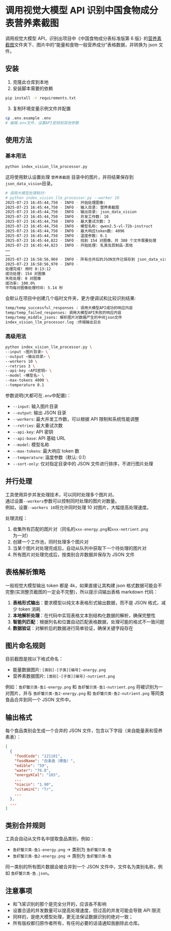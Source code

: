# 调用视觉大模型 API 识别中国食物成分表营养素截图

调用视觉大模型 API，识别出项目中《中国食物成分表标准版第 6 版》的[营养素截图](营养素截图)文件夹下、图片中的“能量和食物一般营养成分”表格数据，并转换为 json 文件。

## 安装

1. 克隆此仓库到本地
2. 安装脚本需要的依赖

```bash
pip install -r requirements.txt
```

3. 复制环境变量示例文件并配置

```bash
cp .env.example .env
# 编辑.env文件，设置API密钥和其他参数
```

## 使用方法

### 基本用法

```bash
python index_vision_llm_processor.py
```

这将使用默认设置处理 `营养素截图` 目录中的图片，并将结果保存到`json_data_vision`目录。

```sh
# 调用大模型处理耗时:
# python index_vision_llm_processor.py --worker 10
2025-07-23 16:45:44,750 - INFO - 开始处理图像:
2025-07-23 16:45:44,750 - INFO - 输入目录: 营养素截图
2025-07-23 16:45:44,750 - INFO - 输出目录: json_data_vision
2025-07-23 16:45:44,750 - INFO - 并发工作数: 10
2025-07-23 16:45:44,750 - INFO - 最大重试次数: 3
2025-07-23 16:45:44,750 - INFO - 模型名称: qwen2.5-vl-72b-instruct
2025-07-23 16:45:44,750 - INFO - 最大响应token数: 4096
2025-07-23 16:45:44,750 - INFO - 温度参数: 0.1
2025-07-23 16:45:44,822 - INFO - 找到 154 对图像，共 308 个文件需要处理
2025-07-23 16:45:44,823 - INFO - 开始处理: 乳类及其制品-其他
……
……
2025-07-23 16:58:56,969 - INFO - 所有合并后的JSON文件已保存到 json_data_vision 目录
2025-07-23 16:58:56,970 - INFO -
处理完成! 用时 0:13:12
成功处理: 154 对图像
失败处理: 0 对图像
成功率: 100.0%
平均每对图像处理时间: 5.14 秒
```

会默认在项目中创建几个临时文件夹，更方便调试和比较识别结果:

```txt
temp/temp_successful_responses : 调用大模型API成功的响应内容
temp/temp_failed_responses: 调用大模型API失败的响应内容
temp/temp_middle_jsons: 解析图片对数据产生的中间json文件
index_vision_llm_processor.log :终端输出日志
```

### 高级用法

```bash
python index_vision_llm_processor.py \
--input <图片目录> \
--output <输出目录> \
--workers 10 \
--retries 3 \
--api-key <API密钥> \
--model <模型名> \
--max-tokens 4000 \
--temperature 0.1
```

参数说明(大都可在`.env`中配置)：

- `--input`: 输入图片目录
- `--output`: 输出 JSON 目录
- `--workers`: 最大并发工作数，可以根据 API 限制和系统性能调整
- `--retries`: 最大重试次数
- `--api-key`: API 密钥
- `--api-base`: API 基础 URL
- `--model`: 模型名称
- `--max-tokens`: 最大响应 token 数
- `--temperature`: 温度参数（默认: 0.1）
- `--sort-only`: 仅对指定目录中的 JSON 文件进行排序，不进行图片处理

## 并行处理

工具使用异步并发处理技术，可以同时处理多个图片对。  
通过设置`--workers`参数可以控制同时处理的图片对数量。  
例如，设置`--workers 10`将允许同时处理 10 对图片，大幅提高处理速度。

处理流程：

1. 收集所有匹配的图片对（同名的`xxx-energy.png`和`xxx-netrient.png`为一对）
2. 创建一个工作池，同时处理多个图片对
3. 当某个图片对处理完成后，自动从队列中获取下一个待处理的图片对
4. 所有图片对处理完成后，按类别合并数据并保存为 JSON 文件

## 表格解析策略

一般视觉大模型输出 token 都是 4k，如果直接让其构建 json 格式数据可能会不完整(实测整页截图的一定会不完整)，所以提示词输出表格 markdown 代码：

1. **表格形式输出**：要求模型以纯文本表格形式输出数据，而不是 JSON 格式，减少 token 消耗
2. **本地解析处理**：在代码中实现表格文本到结构化数据的解析，确保完整性
3. **智能列匹配**：根据列名和位置自动匹配表格数据，处理可能的格式不一致问题
4. **数据验证**：对解析后的数据进行简单验证，确保关键字段存在

## 图片命名规则

目前截图是按以下格式命名：

- 能量数据图片: `[类别]-[子类][编号]-energy.png`
- 营养素数据图片: `[类别]-[子类][编号]-nutrient.png`

例如：`鱼虾蟹贝类-鱼1-energy.png` 和 `鱼虾蟹贝类-鱼1-nutrient.png` 将被识别为一对图片，并与 `鱼虾蟹贝类-鱼2-energy.png` 和 `鱼虾蟹贝类-鱼2-nutrient.png` 等同类食品合并到同一个 JSON 文件中。

## 输出格式

每个食品类别会生成一个合并的 JSON 文件，包含以下字段（来自能量表和营养素表）：

```json
[
  {
    "foodCode": "121101",
    "foodName": "白条鱼（裸鱼）",
    "edible": "59",
    "water": "76.8",
    "energyKCal": "103",
    ...
    "niacin": "1.90",
    "vitaminC": "Tr",
    ...
  },
  ...
]
```

## 类别合并规则

工具会自动从文件名中提取食品类别，例如：

- `鱼虾蟹贝类-鱼1-energy.png` → 类别为 `鱼虾蟹贝类-鱼`
- `鱼虾蟹贝类-鱼2-energy.png` → 类别为 `鱼虾蟹贝类-鱼`

同一类别的所有图片数据会被合并到一个 JSON 文件中，文件名为类别名称，例如 `鱼虾蟹贝类-鱼.json`。

## 注意事项

- 和飞桨识别的那个是完全分开的，应该各不影响
- 设置合适的并发数量可以提高处理速度，但过高的并发可能会导致 API 限流
- 同样的，是绝大模型处理，更无法保证数据识别的绝对一致；
- 所有版权都归原作者所有，有任何必要的话请通知我删除此仓库。
